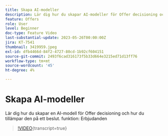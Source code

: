 ```yaml
---
title: Skapa AI-modeller
description: Lär dig hur du skapar AI-modeller för Offer decisioning och hur du använder dem i ett beslut.
feature: Offers
role: User
level: Beginner
doc-type: Feature Video
last-substantial-update: 2023-05-26T00:00:00Z
jira: KT-7541
thumbnail: 3419959.jpeg
exl-id: dfb4466d-84f2-4727-80cd-1b92cf604151
source-git-commit: 2493f6cad316173f5b33d664e3215ed71d13ff76
workflow-type: tm+mt
source-wordcount: '45'
ht-degree: 4%

---
```


# Skapa AI-modeller

Lär dig hur du skapar en AI-modell för Offer decisioning och hur du tillämpar den på ett beslut.
funktion: Erbjudanden

>[!VIDEO](https://video.tv.adobe.com/v/3444674/?learn=on&captions=swe){transcript=true}
